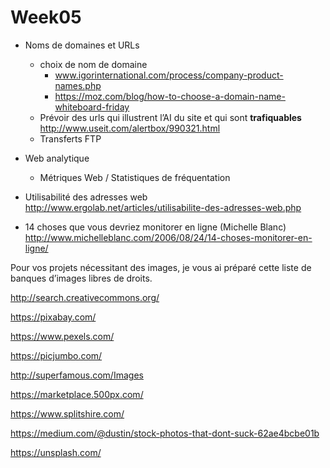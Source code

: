 # Week05
* Noms de domaines et URLs
  * choix de nom de domaine
    * www.igorinternational.com/process/company-product-names.php
    * https://moz.com/blog/how-to-choose-a-domain-name-whiteboard-friday
  * Prévoir des urls qui illustrent l’AI du site et qui sont **trafiquables** http://www.useit.com/alertbox/990321.html
  * Transferts FTP
* Web analytique
  * Métriques Web / Statistiques de fréquentation
  
* Utilisabilité des adresses web
http://www.ergolab.net/articles/utilisabilite-des-adresses-web.php

* 14 choses que vous devriez monitorer en ligne (Michelle Blanc)
http://www.michelleblanc.com/2006/08/24/14-choses-monitorer-en-ligne/

Pour vos projets nécessitant des images, je vous ai préparé cette liste de banques d’images libres de droits.

http://search.creativecommons.org/

https://pixabay.com/

https://www.pexels.com/

https://picjumbo.com/ 

http://superfamous.com/Images

https://marketplace.500px.com/

https://www.splitshire.com/

https://medium.com/@dustin/stock-photos-that-dont-suck-62ae4bcbe01b

https://unsplash.com/
